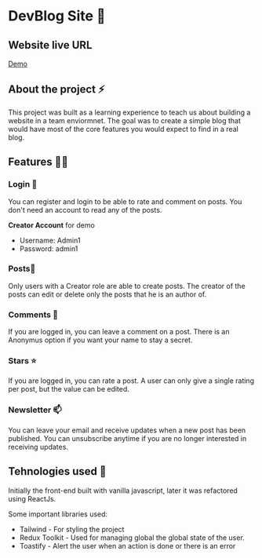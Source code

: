 # DevBlog Site 📄 

## Website live URL
[Demo](https://thriving-marshmallow-070aed.netlify.app)

## About the project ⚡

This project was built as a learning experience to teach us about building a website in a team enviormnet. The goal was to create a simple blog that would have most of the core features you would expect to find in a real blog.

## Features 👨‍💻

### Login 🌱
You can register and login to be able to rate and comment on posts. You don't need an account to read any of the posts.

**Creator Account** for demo
- Username: Admin1
- Password: admin1
### Posts📝
Only users with a Creator role are able to create posts. The creator of the posts can edit or delete only the posts that he is an author of.
### Comments :rainbow:
If you are logged in, you can leave a comment on a post. There is an Anonymus option if you want your name to stay a secret.
### Stars :star:
If you are logged in, you can rate a post. A user can only give a single rating per post, but the value can be edited.
### Newsletter 📫
You can leave your email and receive updates when a new post has been published. You can unsubscribe anytime if you are no longer interested in receiving updates.

## Tehnologies used 🔭
Initially the front-end built with vanilla javascript, later it was refactored using ReactJs.

Some important libraries used:
- Tailwind - For styling the project
- Redux Toolkit - Used for managing global the global state of the user.
- Toastify - Alert the user when an action is done or there is an error

